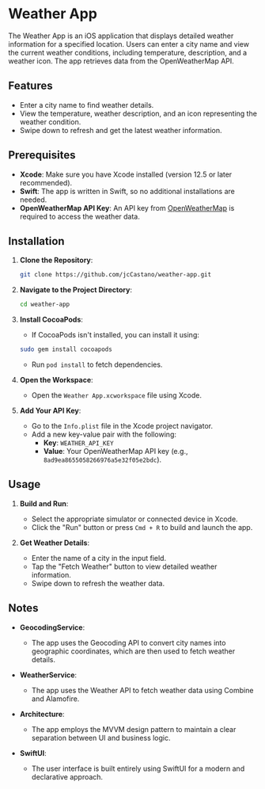 
# Weather App

The Weather App is an iOS application that displays detailed weather information for a specified location. Users can enter a city name and view the current weather conditions, including temperature, description, and a weather icon. The app retrieves data from the OpenWeatherMap API.

## Features

- Enter a city name to find weather details.
- View the temperature, weather description, and an icon representing the weather condition.
- Swipe down to refresh and get the latest weather information.

## Prerequisites

- **Xcode**: Make sure you have Xcode installed (version 12.5 or later recommended).
- **Swift**: The app is written in Swift, so no additional installations are needed.
- **OpenWeatherMap API Key**: An API key from [OpenWeatherMap](https://openweathermap.org/api) is required to access the weather data.

## Installation

1. **Clone the Repository**:
   ```bash
   git clone https://github.com/jcCastano/weather-app.git
   ```
2. **Navigate to the Project Directory**:
   ```bash
   cd weather-app
   ```
3. **Install CocoaPods**:
   - If CocoaPods isn't installed, you can install it using:
   ```bash
   sudo gem install cocoapods
   ```
   - Run `pod install` to fetch dependencies.

4. **Open the Workspace**:
   - Open the `Weather App.xcworkspace` file using Xcode.

5. **Add Your API Key**:
   - Go to the `Info.plist` file in the Xcode project navigator.
   - Add a new key-value pair with the following:
     - **Key**: `WEATHER_API_KEY`
     - **Value**: Your OpenWeatherMap API key (e.g., `8ad9ea8655058266976a5e32f05e2bdc`).

## Usage

1. **Build and Run**:
   - Select the appropriate simulator or connected device in Xcode.
   - Click the "Run" button or press `Cmd + R` to build and launch the app.

2. **Get Weather Details**:
   - Enter the name of a city in the input field.
   - Tap the "Fetch Weather" button to view detailed weather information.
   - Swipe down to refresh the weather data.

## Notes

- **GeocodingService**:
  - The app uses the Geocoding API to convert city names into geographic coordinates, which are then used to fetch weather details.

- **WeatherService**:
  - The app uses the Weather API to fetch weather data using Combine and Alamofire.

- **Architecture**:
  - The app employs the MVVM design pattern to maintain a clear separation between UI and business logic.

- **SwiftUI**:
  - The user interface is built entirely using SwiftUI for a modern and declarative approach.

